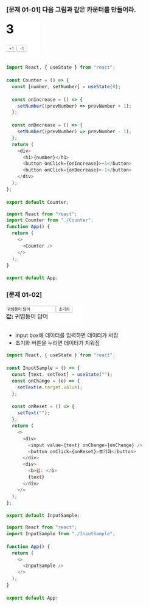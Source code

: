 ### [문제 01-01] 다음 그림과 같은 카운터를 만들어라.

![](images/01-02/01-01.png)

```javascript
import React, { useState } from "react";

const Counter = () => {
  const [number, setNumber] = useState(0);

  const onIncrease = () => {
    setNumber((prevNumber) => prevNumber + 1);
  };

  const onDecrease = () => {
    setNumber((prevNumber) => prevNumber - 1);
  };
  return (
    <div>
      <h1>{number}</h1>
      <button onClick={onIncrease}>+1</button>
      <button onClick={onDecrease}>-1</button>
    </div>
  );
};

export default Counter;
```

```javascript
import React from "react";
import Counter from "./Counter";
function App() {
  return (
    <>
      <Counter />
    </>
  );
}

export default App;
```

### [문제 01-02]

![](images/01-02/01-02.png)

- input box에 데이터를 입력하면 데이터가 써짐
- 초기화 버튼을 누리면 데이터가 지워짐

```javascript
import React, { useState } from "react";

const InputSample = () => {
  const [text, setText] = useState("");
  const onChange = (e) => {
    setText(e.target.value);
  };

  const onReset = () => {
    setText("");
  };
  return (
    <>
      <div>
        <input value={text} onChange={onChange} />
        <button onClick={onReset}>초기화</button>
      </div>
      <div>
        <b>값: </b>
        {text}
      </div>
    </>
  );
};

export default InputSample;

```

```javascript
import React from "react";
import InputSample from "./InputSample";

function App() {
  return (
    <>
      <InputSample />
    </>
  );
}

export default App;

```

